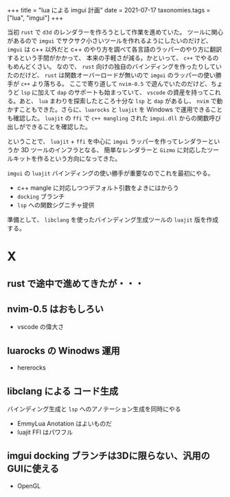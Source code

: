 +++
title = "lua による imgui 計画"
date = 2021-07-17
taxonomies.tags = ["lua", "imgui"]
+++

当初 `rust` で `d3d` のレンダラーを作ろうとして作業を進めていた。
ツールに関心があるので `imgui` でサクサク小さいツールを作れるようにしたいのだけど、
`imgui` は c++ 以外だと c++ のやり方を調べて各言語のラッパーのやり方に翻訳するという手間がかかって、
本来の手軽さが減る。かといって、 `c++` でやるのもめんどくさい。
なので、 `rust` 向けの独自のバインディングを作ったりしていたのだけど、 `rust` は関数オーバーロードが無いので
`imgui` のラッパーの使い勝手が `c++` より落ちる。
ここで寄り道して `nvim-0.5` で遊んでいたのだけど、ちょうど `lsp` に加えて `dap` のサポートも始まっていて、
`vscode` の資産を持ってこれる。あと、 `lua` まわりを探索したところ十分な `lsp` と `dap` があるし、 `nvim` で動かすこともできた。さらに、`luarocks` と `luajit` を Windows で運用できることも確認した。
`luajit` の `ffi` で `c++ mangling` された `imgui.dll` からの関数呼び出しができることを確認した。 

ということで、 `luajit` + `ffi` を中心に `imgui` ラッパーを作ってレンダラーというか 3D ツールのインフラとなる、
簡単なレンダラーと `Gizmo` に対応したツールキットを作るという方向になってきた。

`imgui` の `luajit` バインディングの使い勝手が重要なのでこれを最初にやる。

* c++ mangle に対応しつつデフォルト引数をよきにはからう
* `docking` ブランチ
* `lsp` への関数シグニチャ提供

準備として、 `libclang` を使ったバインディング生成ツールの `luajit` 版を作成する。

# X

## rust で途中で進めてきたが・・・

## nvim-0.5 はおもしろい

* vscode の偉大さ

## luarocks の Winodws 運用

* hererocks

## libclang による コード生成
バインディング生成と `lsp` へのアノテーション生成を同時にやる

* EmmyLua Anotation はよいものだ
* luajit FFI はパワフル

## imgui docking ブランチは3Dに限らない、汎用のGUIに使える

* OpenGL

